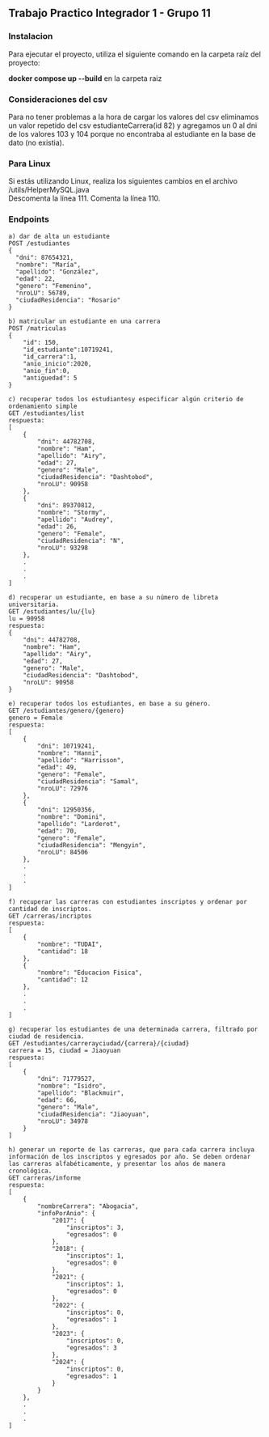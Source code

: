## Trabajo Practico Integrador 1 - Grupo 11

### Instalacion
<p>Para ejecutar el proyecto, utiliza el siguiente comando en la carpeta raíz del proyecto:</p>
<b>docker compose up --build</b> en la carpeta raiz

### Consideraciones del csv
Para no tener problemas a la hora de cargar los valores del csv eliminamos un valor repetido del csv estudianteCarrera(id 82) y agregamos un 0 al dni de los valores 103 y 104 porque no encontraba al estudiante en la base de dato (no existia).

### Para Linux
<p>Si estás utilizando Linux, realiza los siguientes cambios en el archivo /utils/HelperMySQL.java 
<br>
Descomenta la línea 111.
Comenta la línea 110.</p>

### Endpoints

```
a) dar de alta un estudiante 
POST /estudiantes
{
  "dni": 87654321,
  "nombre": "María",
  "apellido": "González",
  "edad": 22,
  "genero": "Femenino",
  "nroLU": 56789,
  "ciudadResidencia": "Rosario"
}
```
```
b) matricular un estudiante en una carrera 
POST /matriculas
{
    "id": 150,
    "id_estudiante":10719241,
    "id_carrera":1,
    "anio_inicio":2020,
    "anio_fin":0,
    "antiguedad": 5
}
```
```
c) recuperar todos los estudiantesy especificar algún criterio de ordenamiento simple
GET /estudiantes/list
respuesta:
[
    {
        "dni": 44782708,
        "nombre": "Ham",
        "apellido": "Airy",
        "edad": 27,
        "genero": "Male",
        "ciudadResidencia": "Dashtobod",
        "nroLU": 90958
    },
    {
        "dni": 89370812,
        "nombre": "Stormy",
        "apellido": "Audrey",
        "edad": 26,
        "genero": "Female",
        "ciudadResidencia": "N",
        "nroLU": 93298
    },
    .
    .
    . 
]
```
``` 
d) recuperar un estudiante, en base a su número de libreta universitaria.
GET /estudiantes/lu/{lu}
lu = 90958
respuesta:
{
    "dni": 44782708,
    "nombre": "Ham",
    "apellido": "Airy",
    "edad": 27,
    "genero": "Male",
    "ciudadResidencia": "Dashtobod",
    "nroLU": 90958
}
```
``` 
e) recuperar todos los estudiantes, en base a su género.
GET /estudiantes/genero/{genero}
genero = Female
respuesta:
[
    {
        "dni": 10719241,
        "nombre": "Hanni",
        "apellido": "Harrisson",
        "edad": 49,
        "genero": "Female",
        "ciudadResidencia": "Samal",
        "nroLU": 72976
    },
    {
        "dni": 12950356,
        "nombre": "Domini",
        "apellido": "Larderot",
        "edad": 70,
        "genero": "Female",
        "ciudadResidencia": "Mengyin",
        "nroLU": 84506
    },
    .
    .
    .
]
```
```
f) recuperar las carreras con estudiantes inscriptos y ordenar por cantidad de inscriptos. 
GET /carreras/incriptos
respuesta:
[
    {
        "nombre": "TUDAI",
        "cantidad": 18
    },
    {
        "nombre": "Educacion Fisica",
        "cantidad": 12
    },
    .
    .
    .
]
```
``` 
g) recuperar los estudiantes de una determinada carrera, filtrado por ciudad de residencia. 
GET /estudiantes/carrerayciudad/{carrera}/{ciudad}
carrera = 15, ciudad = Jiaoyuan
respuesta:
[
    {
        "dni": 71779527,
        "nombre": "Isidro",
        "apellido": "Blackmuir",
        "edad": 66,
        "genero": "Male",
        "ciudadResidencia": "Jiaoyuan",
        "nroLU": 34978
    }
]
```
``` 
h) generar un reporte de las carreras, que para cada carrera incluya información de los inscriptos y egresados por año. Se deben ordenar las carreras alfabéticamente, y presentar los años de manera cronológica. 
GET carreras/informe
respuesta:
[
    {
        "nombreCarrera": "Abogacia",
        "infoPorAnio": {
            "2017": {
                "inscriptos": 3,
                "egresados": 0
            },
            "2018": {
                "inscriptos": 1,
                "egresados": 0
            },
            "2021": {
                "inscriptos": 1,
                "egresados": 0
            },
            "2022": {
                "inscriptos": 0,
                "egresados": 1
            },
            "2023": {
                "inscriptos": 0,
                "egresados": 3
            },
            "2024": {
                "inscriptos": 0,
                "egresados": 1
            }
        }
    },
    .
    .
    .
]
```
